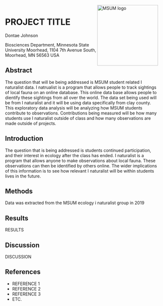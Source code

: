 
<img src="https://www2.mnstate.edu/uploadedImages/Content/Marketing/logos/MSUM_Signature_Vert_Color.jpg" alt="MSUM logo" width="200" style="float:right">

# PROJECT TITLE

Dontae Johnson

Biosciences Department, Minnesota State University Moorhead, 1104 7th
Avenue South, Moorhead, MN 56563 USA

## Abstract

The question that will be being addressed is MSUM student related I
naturalist data. I natrualist is a program that allows people to track
sightings of local fauna on an online database. This online data base
allows people to dientify these sightings from all over the world. The
data set being used will be from I naturalist and it will be using data
specifically from clay county. This exploratory data analysis will be
analyzing how MSUM students contribute to observations. Contributions
being measured will be how many students use I naturalist outside of
class and how many observations are made outside of projects.

## Introduction

The question that is being addressed is students continued
participation, and their interest in ecology after the class has ended.
I naturalist is a program that allows anyone to make observations about
local fauna. These observations can then be identified by others online.
The wider implications of this information is to see how relevant I
naturalist will be within students lives in the future.

## Methods

Data was extracted from the MSUM ecology i naturalist group in 2019

## Results

RESULTS

## Discussion

DISCUSSION

## References

-   REFERENCE 1
-   REFERENCE 2
-   REFERENCE 3
-   ETC.
